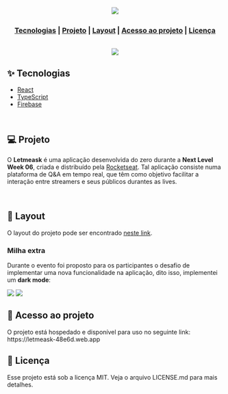 
<h1>
  <p align="center">
    <img src="https://user-images.githubusercontent.com/51167156/123527054-b094da00-d6b2-11eb-95aa-f182b9494e37.png">
  </p>
</h1>
  
<h3>
 <p align="center" style="margin-bottom:32px">
 <a href="#tecnologias">Tecnologias</a> | <a href="#projeto">Projeto</a>   |   <a href="#layout">Layout</a>   |   <a href="#acesso">Acesso ao projeto</a> | <a href="#license">Licença</a> 
 </p>
</h3>

<p align="center">
  <img src="https://user-images.githubusercontent.com/51167156/123527045-83e0c280-d6b2-11eb-8649-bb8c256d0ff7.png">
</p>

<h2 id="tecnologias">✨ Tecnologias</h2>

<ul>
  <li><a href="https://pt-br.reactjs.org/">React</a></li>
  <li><a href="https://www.typescriptlang.org">TypeScript</a></li>
  <li><a href="https://firebase.google.com">Firebase</a></li>
</ul>
<br>

<h2 id="projeto">💻 Projeto</h2> 
<p>
  O <strong>Letmeask</strong> é uma aplicação desenvolvida do zero durante a <strong>Next Level Week 06</strong>, criada e distribuído pela <a href="https://rocketseat.com.br/">Rocketseat</a>.
Tal aplicação consiste numa plataforma de Q&A em tempo real, que têm como objetivo facilitar a interação entre streamers e seus públicos durantes as lives.
</p>
<br>

<h2 id="layout">🔖 Layout</h2>
<p>O layout do projeto pode ser encontrado <a href="https://www.figma.com/file/u0BQK8rCf2KgzcukdRRCWh/Letmeask/duplicate">neste link</a>.</p>

<h3> Milha extra </h3>
<p>Durante o evento foi proposto para os participantes o desafio de implementar uma nova funcionalidade na aplicação, dito isso, implementei um <strong>dark mode</strong>:</p>
<img src="https://user-images.githubusercontent.com/51167156/123527678-c527a100-d6b7-11eb-8a2d-670aa14b1993.png">
<img src="https://user-images.githubusercontent.com/51167156/123527761-67478900-d6b8-11eb-8841-f31be12c9ec9.png")>
<br>

<h2 id="acesso">🚀 Acesso ao projeto</h2>
<p>O projeto está hospedado e disponível para uso no seguinte link: https://letmeask-48e6d.web.app</p>

<h2 id="license"> 📄 Licença </h2>
<p>Esse projeto está sob a licença MIT. Veja o arquivo LICENSE.md para mais detalhes.</p>

